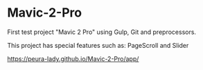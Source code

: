 # Mavic-2-Pro
First test project "Mavic 2 Pro" using Gulp, Git and preprocessors. 

This project has special features such as: PageScroll and Slider


https://peura-lady.github.io/Mavic-2-Pro/app/
